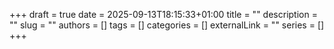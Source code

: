 +++ 
draft = true
date = 2025-09-13T18:15:33+01:00
title = ""
description = ""
slug = ""
authors = []
tags = []
categories = []
externalLink = ""
series = []
+++

